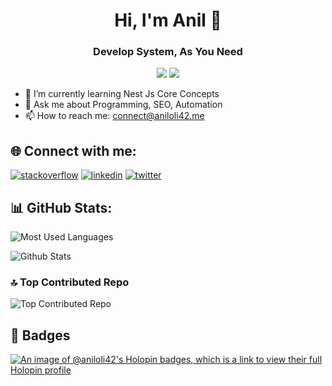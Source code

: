 <h1 align="center">Hi, I'm Anil 👋</h1>
<h3 align="center">Develop System, As You Need</h2>

<p align="center">
<img src="https://skillicons.dev/icons?i=ts,nodejs,express,nestjs,graphql,prisma,mongodb,mysql,postgres,docker,git,redis"/>
<img src="https://skillicons.dev/icons?i=bash,linux,yarn,pnpm,vercel"/>
</p>

- 🌱 I’m currently learning Nest Js Core Concepts
- 💬 Ask me about Programming, SEO, Automation
- 📫 How to reach me: connect@aniloli42.me

## 🌐 Connect with me:

<p align="left">

[![stackoverflow](https://skillicons.dev/icons?i=stackoverflow)](https://stackoverflow.com/users/16839906)
[![linkedin](https://skillicons.dev/icons?i=linkedin)](https://linkedin.com/in/aniloli)
[![twitter](https://skillicons.dev/icons?i=twitter)](https://twitter.com/aniloli42)

</p>

## 📊 GitHub Stats:

![Most Used Languages](https://github-readme-stats.vercel.app/api/top-langs/?username=aniloli42&theme=dracula&hide_border=true&include_all_commits=true&count_private=true&layout=compact)

![Github Stats](https://github-readme-stats.vercel.app/api?username=aniloli42&show_icons=true&locale=en)

### 🔝 Top Contributed Repo

![Top Contributed Repo](https://github-contributor-stats.vercel.app/api?username=aniloli42&limit=5&theme=dracula&combine_all_yearly_contributions=true&hide_border=true)

## 🏅 Badges

[![An image of @aniloli42's Holopin badges, which is a link to view their full Holopin profile](https://holopin.me/aniloli42)](https://holopin.io/@aniloli42)
